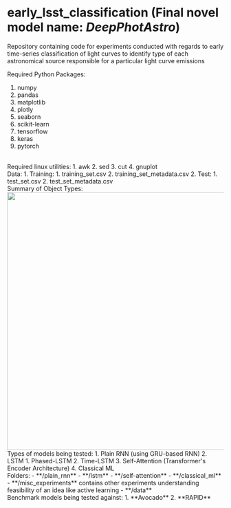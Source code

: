 # early_lsst_classification (Final novel model name: *DeepPhotAstro*)
Repository containing code for experiments conducted with regards to early time-series classification of light curves to identify type of each astronomical source responsible for a particular light curve emissions


Required Python Packages:
1. numpy
2. pandas
3. matplotlib
4. plotly
5. seaborn
6. scikit-learn
7. tensorflow
8. keras
9. pytorch

<br/>
Required linux utilities:
1. awk
2. sed
3. cut
4. gnuplot

<br/>
Data:
1. Training:
   1. training_set.csv
   2. training_set_metadata.csv
2. Test:
   1. test_set.csv
   2. test_set_metadata.csv

<br/>
Summary of Object Types:<br/>
<img src="https://github.com/abinashsinha330/early_lsst_classification/blob/master/data_summary.png" width=600 align='middle'>

<br/>
Types of models being tested:
1. Plain RNN (using GRU-based RNN)
2. LSTM
   1. Phased-LSTM
   2. Time-LSTM
3. Self-Attention (Transformer's Encoder Architecture)
4. Classical ML

<br/>
Folders:
- **/plain_rnn**
- **/lstm**
- **/self-attention**
- **/classical_ml**
- **/misc_experiments** contains other experiments understanding feasibility of an idea like active learning
- **/data**

<br/>
Benchmark models being tested against:
1. **Avocado**
2. **RAPID**
